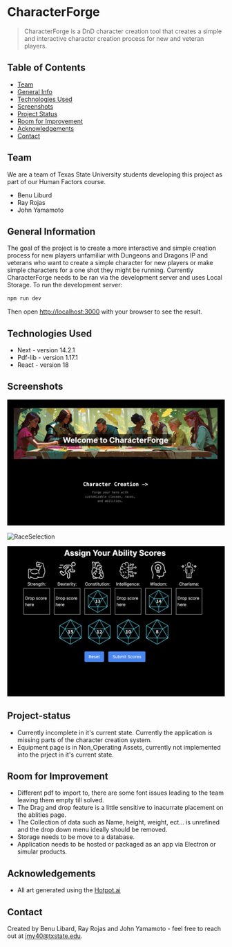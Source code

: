 # CharacterForge
>CharacterForge is a DnD character creation tool that creates a simple and interactive character creation process for new and veteran players. 

## Table of Contents
* [Team](#team)
* [General Info](#general-information)
* [Technologies Used](#technologies-used)
* [Screenshots](#screenshots)
* [Project Status](#project-status)
* [Room for Improvement](#room-for-improvement)
* [Acknowledgements](#acknowledgements)
* [Contact](#contact)

## Team
We are a team of Texas State University students developing this project as part of our Human Factors course.

* Benu Liburd
* Ray Rojas
* John Yamamoto

## General Information
The goal of the project is to create a more interactive and simple creation process for new players unfamiliar with Dungeons and Dragons IP and veterans who want to create a simple character for new players or make simple characters for a one shot they might be running. Currently CharacterForge needs to be ran via the development server and uses Local Storage. To run the development server: 
```bash
npm run dev
```

Then open [http://localhost:3000](http://localhost:3000) with your browser to see the result.


## Technologies Used
- Next - version 14.2.1
- Pdf-lib - version 1.17.1
- React - version 18

## Screenshots
![LandingPage](public/screenshots/LandingPage.png)

![RaceSelection](public/screenshots/RaceSelection.png)

![Abilities](public/screenshots/Abilities.png)

## Project-status
* Currently incomplete in it's current state. Currently the application is missing parts of the character creation system. 
* Equipment page is in Non_Operating Assets, currently not implemented into the prject in it's current state.

## Room for Improvement
* Different pdf to import to, there are some font issues leading to the team leaving them empty till solved.
* The Drag and drop feature is a little sensitive to inacurrate placement on the ablities page.
* The Collection of data such as Name, height, weight, ect... is unrefined and the drop down menu ideally should be removed.
* Storage needs to be move to a database.
* Application needs to be hosted or packaged as an app via Electron or simular products. 

## Acknowledgements
* All art generated using the [Hotpot.ai](https://hotpot.ai/)

## Contact 
Created by Benu Libard, Ray Rojas and John Yamamoto - feel free to reach out at jmy40@txstate.edu. 

